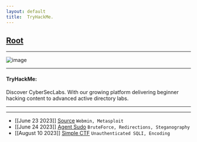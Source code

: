 ```yaml
---
layout: default
title:  TryHackMe.
---
```


<h2 class="menu-header" id="index"><a href="../../index.html">Root</a></h2>
<hr>

![image](https://user-images.githubusercontent.com/127159644/223289326-adc9f1f7-1fea-497a-b829-28d6a50f3390.png)

* * *
<h4 class="menu-header" id="tryhackme">TryHackMe:</h4>
Discover CyberSecLabs. With our growing platform delivering beginner hacking content to advanced active directory labs.
<hr>
<hr>

<!-- - [[Jan 21 2023]] [TakeOver](https://markuched13.github.io/posts/thm/takeover.html) `Subdomain Enumeration`
- [[Jan 28 2023]] [ReversingELF](https://markuched13.github.io/posts/thm/reversingelf.html) `Reverse Engineering`
- [[Jan 28 2023]] [0x41haz](https://markuched13.github.io/posts/thm/0x41haz.html) `Reverse Engineering`
- [[Feb 05 2023]] [EavesDropper](https://markuched13.github.io/posts/thm/eavesdrop.html) `Pspy, Path Hijack, Scripting`
- [[Feb 08 2023]] [PythonBasic](https://markuched13.github.io/posts/thm/pythonbasics.html) `Python`
- [[Feb 09 2023]] [UnbakedPie](https://markuched13.github.io/posts/thm/unbakedpie.html) `Python Deserialization, Docker, Python Library Hijack`
- [[Feb 11 2023]] [MD2PDF](https://markuched13.github.io/posts/thm/md2pdf.html) `SSRF`
- [[Feb 14 2023]] [DearQA](https://markuched13.github.io/posts/thm/dearqa.html) `Ret2Win (BOF)`
- [[Feb 14 2023]] [PWN101](https://h4ckyou.github.io/posts/thm/posts/pwn101.html) `ROPing`
- [[Feb 20 2023]] [BrainPan](https://markuched13.github.io/posts/thm/brainpan1.html) `Ret2Shellcode`
- [[Mar 05 2023]] [BinaryHeaven](https://h4ckyou.github.io/posts/thm/posts/binaryheaven.html) `Reverse Engineering, ROP (Ret2Libc) , Path Hijack`
- [[April 10 2023]] [Devie](https://h4ckyou.github.io/posts/thm/posts/devie.html) `Python Command Injection, Cryptography, Cron`
- [[May 02 2023]] [Zeno](https://h4ckyou.github.io/posts/thm/posts/zeno.html) `Remote Code Execution, Service Hijack`
- [[May 09 2023]] [Chronicle](https://h4ckyou.github.io/posts/thm/posts/chronicle.html) `GIT, Brute Force, Mozila FirePWD, ROP (Ret2Libc)`
- [[May 10 2023]] [Anonymous Playground](https://h4ckyou.github.io/posts/thm/posts/anonymousplayground.html) `Cipher, Scripting, BinExp`
- [[May 10 2023]] [DavesBlog](https://h4ckyou.github.io/posts/thm/posts/davesblog.html) `NOSQLi, NodeJS Command Injection, MongoDB Enum, BinExp`
- [[May 10 2023]] [Fortress](https://h4ckyou.github.io/posts/thm/posts/fortress.html) `Python Compiled Binary, Hash Collision, ADM Group Log File Reading`
- [[May 10 2023]] [GameBuzz](https://h4ckyou.github.io/posts/thm/posts/gamebuzz.html) `Python Pickle Deserilization, Port Knock, ACL, Knockd Service Abuse`
- [[May 25 2023]] [Weasel](https://h4ckyou.github.io/posts/thm/posts/weasel.html) `Jupyter, WSL, Mounting` -->
- [[June 23 2023]] [Source](https://sec-fortress.github.io/posts/thm/posts/source.html) `Webmin, Metasploit`
- [[June 24 2023]] [Agent Sudo](https://sec-fortress.github.io/posts/thm/posts/agentsudo.html) `BruteForce, Redirections, Steganography`
- [[August 10 2023]] [Simple CTF](https://sec-fortress.github.io/posts/thm/posts/simplectf.html) `Unauthenticated SQLI, Encoding` 
